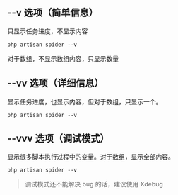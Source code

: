 ## --v 选项（简单信息）

只显示任务进度，不显示内容

`php artisan spider --v`

对于数组，不显示数组内容，只显示数量

## --vv 选项（详细信息）

显示任务进度，也显示内容，但对于数组，只显示一个。

`php artisan spider --v`

## --vvv 选项（调试模式）

显示很多脚本执行过程中的变量。对于数组，显示全部内容。

`php artisan spider --v`

> 调试模式还不能解决 bug 的话，建议使用 Xdebug
